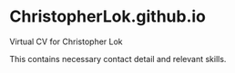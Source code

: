 # ChristopherLok.github.io

Virtual CV for Christopher Lok

This contains necessary contact detail and relevant skills.
